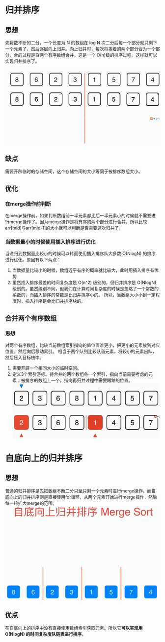 # 归并排序

## 思想

先将数不断的二分，一个长度为 N 的数组在 log N 次二分后每一个部分就只剩下一个元素了，然后逐层向上归并。向上归并时，每次将挨着的两个部分合为一个部分，合的过程是将两个有序数组合并，这是一个 O(n)级的排序过程。这样就可以实现归并排序了。

![gif](./GIF.gif)

## 缺点
需要开辟临时的存储空间，这个存储空间的大小等同于被排序数组大小。

## 优化

### 在merge操作前判断
在merge操作前，如果判断数组前一半元素都比后一半元素小的时候就不需要进行merge操作了。因为merge操作是将有序的两个部分进行合并，所以比较arr[mid]与arr[mid-1]的大小就可以判断是否需要这次归并了。

### 当数据量小的时候使用插入排序进行优化
当递归到数据量比较小的时候可以转而使用插入排序队大多数 O(NlogN) 的排序进行优化。原因有以下两点：
1. 当数据量比较小的时候，数组近乎有序的概率就比较大，此时用插入排序有优势
2. 虽然插入排序最差的时间复杂度是 O(n^2) 级别的，但归并排序是 O(NlogN) 级别的。虽然级别不同，但我们在计算时间复杂度的时候是忽略了一个常数的系数的，而插入排序的常数是比归并排序小的。 所以，当数组大小小到一定程度时，插入排序是会比归并排序块的。


## 合并两个有序数组

### 思想
对两个有序数组，比较当前数组索引指向的值位置谁更小，把更小的元素放到对应位置。然后向后移动索引。
相当于两个队列比较队首元素，将较小的元素出队，然后压入目标栈中。

1. 需要开辟一个相同大小的临时空间。
2. 定义3个索引游标。待合并的两个数组各一个索引，指向当前需要考虑的元素；被排序的数组上一个，指向再归并过程中需要跟踪的位置。
![gif](./merge.gif)


# 自底向上的归并排序

## 思想
普通的归并排序是先把数组不断二分只至只剩一个元素时进行merge操作，而自底向上的归并排序则是直接使用for循环，从两个元素开始进行merge操作，然后每一轮扩大merge的范围。
![自底向上](./bottomToTop.gif)

## 优点
在自底向上的排序中没有直接使用数组索引获取元素。所以它**可以实现用 O(NlogN) 的时间复杂度队链表进行排序**。